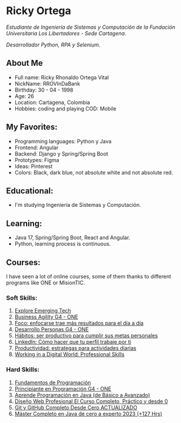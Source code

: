 # Ricky Ortega
*Estudiante de Ingeniería de Sistemas y Computación de la Fundación Universitaria Los Libertadores - Sede Cartagena.*

*Desarrollador Python, RPA y Selenium.*

## About Me
* Full name: Ricky Rhonaldo Ortega Vital
* NickName: RROVInDaBank
* Birthday: 30 - 04 - 1998
* Age: 26
* Location: Cartagena, Colombia
* Hobbies: coding and playing COD: Mobile

## My Favorites:
* Programming languages: Python y Java
* Frontend: Angular
* Backend: Django y Spring/Spring Boot 
* Prototypes: Figma
* Ideas: Pinterest
* Colors: Black, dark blue, not absolute white and not absolute red.

## Educational:
* I'm studying Ingeniería de Sistemas y Computación.

## Learning:
* Java 17, Spring/Spring Boot, React and Angular.
* Python, learning process is continuous.

## Courses:
I have seen a lot of online courses, some of them thanks to different programs like ONE or MisionTIC.

### Soft Skills:

1. [Explore Emerging Tech](https://www.credly.com/badges/a187ab04-fee2-402f-88c0-450ca94be5c9?source=linked_in_profile)
2. [Business Agility G4 - ONE](https://app.aluracursos.com/degree/certificate/04830f58-1423-478a-a53a-60f336e1c250)
3. [Foco: enfocarse trae más resultados para el día a día](https://app.aluracursos.com/certificate/2ab40899-f970-4cce-8d0a-ea756d1b2150)
4. [Desarrollo Personas G4 - ONE](https://app.aluracursos.com/degree/certificate/ca4558e6-3f74-4af0-b584-ea8efbfa6c88)
5. [Hábitos: ser productivo para cumplir sus metas personales](https://app.aluracursos.com/certificate/287b4351-f7ff-4f65-86fd-c96796255aeb)
6. [LinkedIn: Cómo hacer que tu perfil trabaje por ti](https://app.aluracursos.com/certificate/b001104a-bb4f-467d-bfff-6232bd4ca99d)
7. [Productividad: estrategas para actividades diarias](https://app.aluracursos.com/certificate/71b8e5a2-7aa5-43a6-bd12-a155d23bc590)
8. [Working in a Digital World: Professional Skills](https://www.credly.com/badges/3d966990-0040-4c61-8396-491d67d976f8?source=linked_in_profile)

### Hard Skills:
1. [Fundamentos de Programación](https://www.udemy.com/certificate/UC-27cf57e8-4e7a-4e19-a48a-42b8096439e8/)
2. [Principiante en Programación G4 - ONE](https://app.aluracursos.com/degree/certificate/c202f1cd-85b1-4211-b13c-8038284af0af)
3. [Aprende Programación en Java (de Básico a Avanzado) ](https://www.udemy.com/certificate/UC-4021b171-43ad-46dc-8a00-9948e9446b52/)
4. [Diseño Web Profesional El Curso Completo, Práctico y desde 0 ](https://www.udemy.com/certificate/UC-57a407ce-59d9-4280-8f10-92796991e409/)
5. [Git y GitHub Completo Desde Cero ACTUALIZADO](https://www.udemy.com/certificate/UC-30adba0a-2e13-4778-90ea-06e310653c4e/)
6. [Máster Completo en Java de cero a experto 2023 (+127 Hrs)](https://www.udemy.com/certificate/UC-6814b906-fd11-4e75-b99d-c031db89bb7c/)
